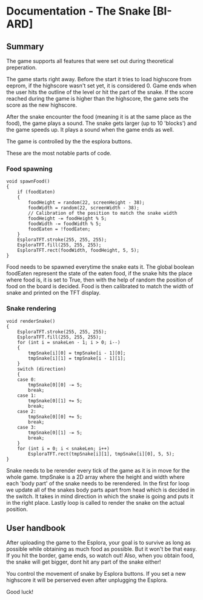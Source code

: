 # Documentation - The Snake [BI-ARD]

## Summary

The game supports all features that were set out during theoretical preperation.

The game starts right away. Before the start it tries to load highscore from eeprom, if the highscore wasn't set yet, it is considered 0. Game ends when the user hits the outline of the level or hit the part of the snake. If the score reached during the game is higher than the highscore, the game sets the score as the new highscore.

After the snake encounter the food (meaning it is at the same place as the food), the game plays a sound. The snake gets larger (up to 10 'blocks') and the game speeds up. It plays a sound when the game ends as well.

The game is controlled by the the esplora buttons.

These are the most notable parts of code.

### Food spawning 
```
void spawnFood()
{
    if (foodEaten)
    {
        foodHeight = random(22, screenHeight - 38);
        foodWidth = random(22, screenWidth - 38);
        // Calibration of the position to match the snake width
        foodHeight -= foodHeight % 5;
        foodWidth -= foodWidth % 5;
        foodEaten = !foodEaten;
    }
    EsploraTFT.stroke(255, 255, 255);
    EsploraTFT.fill(255, 255, 255);
    EsploraTFT.rect(foodWidth, foodHeight, 5, 5);
}
```
Food needs to be spawned everytime the snake eats it. The global boolean foodEaten represent the state of the eaten food, if the snake hits the place where food is, it is set to True, then with the help of random the position of food on the board is decided. Food is then calibrated to match the width of snake and printed on the TFT display.

### Snake rendering
```
void renderSnake()
{
    EsploraTFT.stroke(255, 255, 255);
    EsploraTFT.fill(255, 255, 255);
    for (int i = snakeLen - 1; i > 0; i--)
    {
        tmpSnake[i][0] = tmpSnake[i - 1][0];
        tmpSnake[i][1] = tmpSnake[i - 1][1];
    }
    switch (direction)
    {
    case 0:
        tmpSnake[0][0] -= 5;
        break;
    case 1:
        tmpSnake[0][1] += 5;
        break;
    case 2:
        tmpSnake[0][0] += 5;
        break;
    case 3:
        tmpSnake[0][1] -= 5;
        break;
    }
    for (int i = 0; i < snakeLen; i++)
        EsploraTFT.rect(tmpSnake[i][1], tmpSnake[i][0], 5, 5);
}

```
Snake needs to be rerender every tick of the game as it is in move for the whole game. tmpSnake is a 2D array where the height and width where each 'body part' of the snake needs to be rerendered. In the first for loop we update all of the snakes body parts apart from head which is decided in the switch. It takes in mind direction in which the snake is going and puts it in the right place. Lastly loop is called to render the snake on the actual position. 


## User handbook
After uploading the game to the Esplora, your goal is to survive as long as possible while obtaining as much food as possible. But it won't be that easy. If you hit the border, game ends, so watch out! Also, when you obtain food, the snake will get bigger, dont hit any part of the snake either!

You control the movement of snake by Esplora buttons. If you set a new highscore it will be perserved even after unplugging the Esplora.

Good luck!